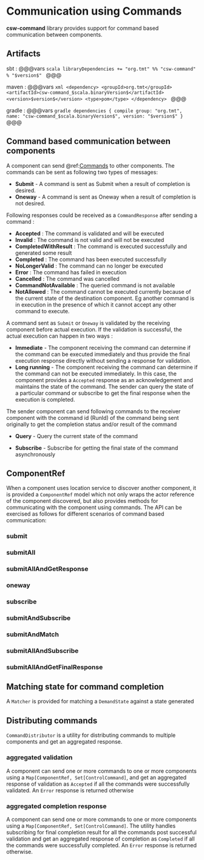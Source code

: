 # Communication using Commands

**csw-command** library provides support for command based communication between components. 

## Artifacts

sbt
:   @@@vars
    ```scala
    libraryDependencies += "org.tmt" %% "csw-command" % "$version$"
    ```
    @@@

maven
:   @@@vars
    ```xml
    <dependency>
     <groupId>org.tmt</groupId>
     <artifactId>csw-command_$scala.binaryVersion$</artifactId>
     <version>$version$</version>
     <type>pom</type>
    </dependency>
    ```
    @@@

gradle
:   @@@vars
    ```gradle
    dependencies {
      compile group: "org.tmt", name: "csw-command_$scala.binaryVersion$", version: "$version$"
    }
    ```
    @@@
    
## Command based communication between components

A component can send @ref:[Commands](services/messages/commands.md) to other components. The commands can be sent as following 
two types of messages: 

* **Submit** - A command is sent as Submit when a result of completion is desired. 
* **Oneway** - A command is sent as Oneway when a result of completion is not desired.

Following responses could be received as a `CommandResponse` after sending a command :
 
* **Accepted** : The command is validated and will be executed
* **Invalid** : The command is not valid and will not be executed 
* **CompletedWithResult** : The command is executed successfully and generated some result
* **Completed** : The command has been executed successfully
* **NoLongerValid** : The command can no longer be executed
* **Error** : The command has failed in execution
* **Cancelled** : The command was cancelled
* **CommandNotAvailable** : The queried command is not available
* **NotAllowed** : The command cannot be executed currently because of the current state of the destination component. Eg 
another command is in execution in the presence of which it cannot accept any other command to execute.

A command sent as `Submit` or `Oneway` is validated by the receiving component before actual execution. If the validation is successful, 
the actual execution can happen in two ways :

* **Immediate** - The component receiving the command can determine if the command can be executed immediately and thus provide the
final execution response directly without sending a response for validation.
* **Long running** - The component receiving the command can determine if the command can not be executed immediately. In this case, the 
component provides a `Accepted` response as an acknowledgement and maintains the state of the command. The sender can query the state of 
a particular command or subscribe to get the final response when the execution is completed.

The sender component can send following commands to the receiver component with the command id (RunId) of the command being sent originally to 
get the completion status and/or result of the command

* **Query** - Query the current state of the command 

* **Subscribe** - Subscribe for getting the final state of the command asynchronously
 
## ComponentRef

When a component uses location service to discover another component, it is provided a `ComponentRef` model which not only 
wraps the actor reference of the component discovered, but also provides methods for communicating with the component using commands.
The API can be exercised as follows for different scenarios of command based communication:

### submit
### submitAll
### submitAllAndGetResponse
### oneway
### subscribe
### submitAndSubscribe
### submitAndMatch
### submitAllAndSubscribe
### submitAllAndGetFinalResponse

## Matching state for command completion

A `Matcher` is provided for matching a `DemandState` against a state generated

## Distributing commands

`CommandDistributor` is a utility for distributing commands to multiple components and get an aggregated response. 

### aggregated validation

A component can send one or more commands to one or more components using a `Map[ComponentRef, Set[ControlCommand]`, and get an aggregated response 
of validation as `Accepted` if all the commands were successfully validated. An `Error` response is returned otherwise

### aggregated completion response

A component can send one or more commands to one or more components using a `Map[ComponentRef, Set[ControlCommand]`. The utility handles subscribing for 
final completion result for all the commands post successful validation and get an aggregated response of completion as `Completed` if all the commands 
were successfully completed. An `Error` response is returned otherwise.



